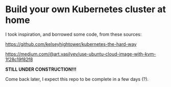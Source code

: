 # Build your own Kubernetes cluster at home

I took inspiration, and borrowed some code, from these sources:

https://github.com/kelseyhightower/kubernetes-the-hard-way

https://medium.com/@art.vasilyev/use-ubuntu-cloud-image-with-kvm-1f28c19f82f8

**STILL UNDER CONSTRUCTION!!!**

Come back later, I expect this repo to be complete in a few days (?).
